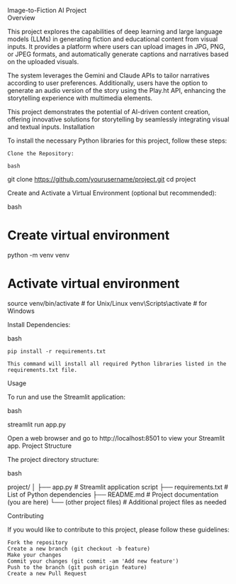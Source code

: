 Image-to-Fiction AI Project                                                                                      
Overview

This project explores the capabilities of deep learning and large language models (LLMs) in generating fiction and educational content from visual inputs. It provides a platform where users can upload images in JPG, PNG, or JPEG formats, and automatically generate captions and narratives based on the uploaded visuals.

The system leverages the Gemini and Claude APIs to tailor narratives according to user preferences. Additionally, users have the option to generate an audio version of the story using the Play.ht API, enhancing the storytelling experience with multimedia elements.

This project demonstrates the potential of AI-driven content creation, offering innovative solutions for storytelling by seamlessly integrating visual and textual inputs.
Installation

To install the necessary Python libraries for this project, follow these steps:

    Clone the Repository:                                                      

    bash                 

git clone https://github.com/yourusername/project.git
cd project

Create and Activate a Virtual Environment (optional but recommended):

bash                                                                 

# Create virtual environment
python -m venv venv

# Activate virtual environment
source venv/bin/activate  # for Unix/Linux
venv\Scripts\activate  # for Windows

Install Dependencies:               

bash                 

    pip install -r requirements.txt

    This command will install all required Python libraries listed in the requirements.txt file.

Usage                                                                                           

To run and use the Streamlit application:

bash                                     

streamlit run app.py

Open a web browser and go to http://localhost:8501 to view your Streamlit app.
Project Structure

The project directory structure:

bash                            

project/
│
├── app.py                 # Streamlit application script
├── requirements.txt       # List of Python dependencies
├── README.md              # Project documentation (you are here)
└── (other project files)  # Additional project files as needed

Contributing                                                   

If you would like to contribute to this project, please follow these guidelines:

    Fork the repository                                                         
    Create a new branch (git checkout -b feature)
    Make your changes
    Commit your changes (git commit -am 'Add new feature')
    Push to the branch (git push origin feature)
    Create a new Pull Request